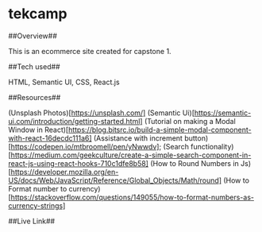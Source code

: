 # tekcamp

##Overview##

This is an ecommerce site created for capstone 1.

##Tech used##

HTML, Semantic UI, CSS, React.js

##Resources##

(Unsplash Photos)[https://unsplash.com/]
(Semantic Ui)[https://semantic-ui.com/introduction/getting-started.html]
(Tutorial on making a Modal Window in React)[https://blog.bitsrc.io/build-a-simple-modal-component-with-react-16decdc111a6]
(Assistance with increment button)[https://codepen.io/mtbroomell/pen/yNwwdv];
(Search functionality)[https://medium.com/geekculture/create-a-simple-search-component-in-react-js-using-react-hooks-710c1dfe8b58]
(How to Round Numbers in Js)[https://developer.mozilla.org/en-US/docs/Web/JavaScript/Reference/Global_Objects/Math/round]
(How to Format number to currency)[https://stackoverflow.com/questions/149055/how-to-format-numbers-as-currency-strings]

##Live Link##
